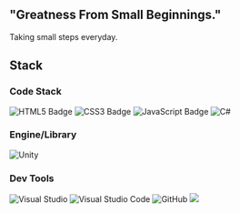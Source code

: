 ## "Greatness From Small Beginnings."

Taking small steps everyday.

## Stack

### Code Stack

![HTML5 Badge](https://img.shields.io/badge/HTML5-E34F26?logo=html5&logoColor=fff&style=for-the-badge) ![CSS3 Badge](https://img.shields.io/badge/CSS3-1572B6?logo=css3&logoColor=fff&style=for-the-badge) ![JavaScript Badge](https://img.shields.io/badge/JavaScript-F7DF1E?logo=javascript&logoColor=000&style=for-the-badge) ![C#](https://img.shields.io/badge/c%23-%23239120.svg?style=for-the-badge&logo=csharp&logoColor=white)
### Engine/Library

![Unity](https://img.shields.io/badge/unity-%23000000.svg?style=for-the-badge&logo=unity&logoColor=white)

### Dev Tools

![Visual Studio](https://img.shields.io/badge/Visual%20Studio-5C2D91.svg?style=for-the-badge&logo=visual-studio&logoColor=white) ![Visual Studio Code](https://img.shields.io/badge/Visual%20Studio%20Code-0078d7.svg?style=for-the-badge&logo=visual-studio-code&logoColor=white) ![GitHub](https://img.shields.io/badge/github-%23121011.svg?style=for-the-badge&logo=github&logoColor=white) <img src="https://img.shields.io/badge/git-F05032?style=for-the-badge&logo=git&logoColor=white">
